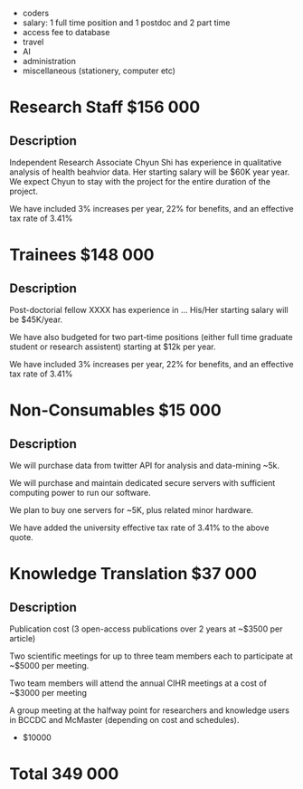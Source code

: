 - coders
- salary:  1 full time position and 1 postdoc and 2 part time
- access fee to database
- travel 
- AI 
- administration
- miscellaneous (stationery, computer etc)

# Research Staff $156 000

## Description 

Independent Research Associate Chyun Shi has experience in qualitative analysis of health beahvior data. 
Her starting salary will be $60K year year.
We expect Chyun to stay with the project for the entire duration of the project.

We have included 3% increases per year, 22% for benefits, and an effective tax rate of 3.41%

# Trainees $148 000

## Description

Post-doctorial fellow XXXX has experience in ... 
His/Her starting salary will be $45K/year. 

We have also budgeted for two part-time positions (either full time graduate student or research assistent) starting at $12k per year. 

We have included 3% increases per year, 22% for benefits, and an effective tax rate of 3.41%

# Non-Consumables $15 000 

## Description

We will purchase data from twitter API for analysis and data-mining ~5k.

We will purchase and maintain dedicated secure servers with sufficient computing power to run our software.

We plan to buy one servers for ~5K, plus related minor hardware.

We have added the university effective tax rate of 3.41% to the above quote.

# Knowledge Translation $37 000

## Description

Publication cost (3 open-access publications over 2 years at ~$3500 per article)

Two scientific meetings for up to three team members each to participate at ~$5000 per meeting.

Two team members will attend the annual CIHR meetings at a cost of ~$3000 per meeting

A group meeting at the halfway point for researchers and knowledge users in BCCDC and McMaster (depending on cost and schedules).
* $10000

# Total 349 000
